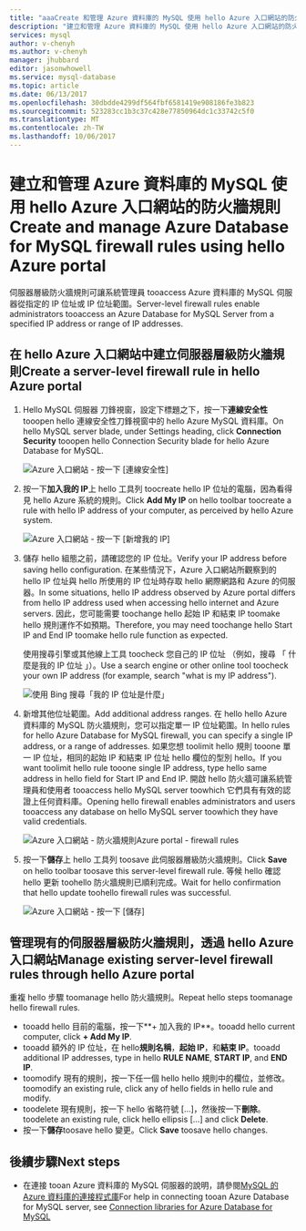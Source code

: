 ```yaml
---
title: "aaaCreate 和管理 Azure 資料庫的 MySQL 使用 hello Azure 入口網站的防火牆規則 |Microsoft 文件"
description: "建立和管理 Azure 資料庫的 MySQL 使用 hello Azure 入口網站的防火牆規則"
services: mysql
author: v-chenyh
ms.author: v-chenyh
manager: jhubbard
editor: jasonwhowell
ms.service: mysql-database
ms.topic: article
ms.date: 06/13/2017
ms.openlocfilehash: 30dbdde4299df564fbf6581419e908186fe3b823
ms.sourcegitcommit: 523283cc1b3c37c428e77850964dc1c33742c5f0
ms.translationtype: MT
ms.contentlocale: zh-TW
ms.lasthandoff: 10/06/2017
---
```

# <a name="create-and-manage-azure-database-for-mysql-firewall-rules-using-hello-azure-portal"></a><span data-ttu-id="a0021-103">建立和管理 Azure 資料庫的 MySQL 使用 hello Azure 入口網站的防火牆規則</span><span class="sxs-lookup"><span data-stu-id="a0021-103">Create and manage Azure Database for MySQL firewall rules using hello Azure portal</span></span>
<span data-ttu-id="a0021-104">伺服器層級防火牆規則可讓系統管理員 tooaccess Azure 資料庫的 MySQL 伺服器從指定的 IP 位址或 IP 位址範圍。</span><span class="sxs-lookup"><span data-stu-id="a0021-104">Server-level firewall rules enable administrators tooaccess an Azure Database for MySQL Server from a specified IP address or range of IP addresses.</span></span> 

## <a name="create-a-server-level-firewall-rule-in-hello-azure-portal"></a><span data-ttu-id="a0021-105">在 hello Azure 入口網站中建立伺服器層級防火牆規則</span><span class="sxs-lookup"><span data-stu-id="a0021-105">Create a server-level firewall rule in hello Azure portal</span></span>

1. <span data-ttu-id="a0021-106">Hello MySQL 伺服器 刀鋒視窗，設定下標題之下，按一下**連線安全性**tooopen hello 連線安全性刀鋒視窗中的 hello Azure MySQL 資料庫。</span><span class="sxs-lookup"><span data-stu-id="a0021-106">On hello MySQL server blade, under Settings heading, click **Connection Security** tooopen hello Connection Security blade for hello Azure Database for MySQL.</span></span>

   ![Azure 入口網站 - 按一下 [連線安全性]](./media/howto-manage-firewall-using-portal/1-connection-security.png)

2. <span data-ttu-id="a0021-108">按一下**加入我的 IP**上 hello 工具列 toocreate hello IP 位址的電腦，因為看得見 hello Azure 系統的規則。</span><span class="sxs-lookup"><span data-stu-id="a0021-108">Click **Add My IP** on hello toolbar toocreate a rule with hello IP address of your computer, as perceived by hello Azure system.</span></span>

   ![Azure 入口網站 - 按一下 [新增我的 IP]](./media/howto-manage-firewall-using-portal/2-add-my-ip.png)

3. <span data-ttu-id="a0021-110">儲存 hello 組態之前，請確認您的 IP 位址。</span><span class="sxs-lookup"><span data-stu-id="a0021-110">Verify your IP address before saving hello configuration.</span></span> <span data-ttu-id="a0021-111">在某些情況下，Azure 入口網站所觀察到的 hello IP 位址與 hello 所使用的 IP 位址時存取 hello 網際網路和 Azure 的伺服器。</span><span class="sxs-lookup"><span data-stu-id="a0021-111">In some situations, hello IP address observed by Azure portal differs from hello IP address used when accessing hello internet and Azure servers.</span></span> <span data-ttu-id="a0021-112">因此，您可能需要 toochange hello 起始 IP 和結束 IP toomake hello 規則運作不如預期。</span><span class="sxs-lookup"><span data-stu-id="a0021-112">Therefore, you may need toochange hello Start IP and End IP toomake hello rule function as expected.</span></span>

   <span data-ttu-id="a0021-113">使用搜尋引擎或其他線上工具 toocheck 您自己的 IP 位址 （例如，搜尋 「 什麼是我的 IP 位址 」）。</span><span class="sxs-lookup"><span data-stu-id="a0021-113">Use a search engine or other online tool toocheck your own IP address (for example, search "what is my IP address").</span></span>

   ![使用 Bing 搜尋「我的 IP 位址是什麼」](./media/howto-manage-firewall-using-portal/3-what-is-my-ip.png)

4. <span data-ttu-id="a0021-115">新增其他位址範圍。</span><span class="sxs-lookup"><span data-stu-id="a0021-115">Add additional address ranges.</span></span> <span data-ttu-id="a0021-116">在 hello hello Azure 資料庫的 MySQL 防火牆規則，您可以指定單一 IP 位址範圍。</span><span class="sxs-lookup"><span data-stu-id="a0021-116">In hello rules for hello Azure Database for MySQL firewall, you can specify a single IP address, or a range of addresses.</span></span> <span data-ttu-id="a0021-117">如果您想 toolimit hello 規則 tooone 單一 IP 位址，相同的起始 IP 和結束 IP 位址 hello 欄位的型別 hello。</span><span class="sxs-lookup"><span data-stu-id="a0021-117">If you want toolimit hello rule tooone single IP address, type hello same address in hello field for Start IP and End IP.</span></span> <span data-ttu-id="a0021-118">開啟 hello 防火牆可讓系統管理員和使用者 tooaccess hello MySQL server toowhich 它們具有有效的認證上任何資料庫。</span><span class="sxs-lookup"><span data-stu-id="a0021-118">Opening hello firewall enables administrators and users tooaccess any database on hello MySQL server toowhich they have valid credentials.</span></span>

   ![<span data-ttu-id="a0021-119">Azure 入口網站 - 防火牆規則</span><span class="sxs-lookup"><span data-stu-id="a0021-119">Azure portal - firewall rules</span></span> ](./media/howto-manage-firewall-using-portal/5-specify-addresses.png)


5. <span data-ttu-id="a0021-120">按一下**儲存**上 hello 工具列 toosave 此伺服器層級防火牆規則。</span><span class="sxs-lookup"><span data-stu-id="a0021-120">Click **Save** on hello toolbar toosave this server-level firewall rule.</span></span> <span data-ttu-id="a0021-121">等候 hello 確認 hello 更新 toohello 防火牆規則已順利完成。</span><span class="sxs-lookup"><span data-stu-id="a0021-121">Wait for hello confirmation that hello update toohello firewall rules was successful.</span></span>

   ![Azure 入口網站 - 按一下 [儲存]](./media/howto-manage-firewall-using-portal/4-save-firewall-rule.png)

## <a name="manage-existing-server-level-firewall-rules-through-hello-azure-portal"></a><span data-ttu-id="a0021-123">管理現有的伺服器層級防火牆規則，透過 hello Azure 入口網站</span><span class="sxs-lookup"><span data-stu-id="a0021-123">Manage existing server-level firewall rules through hello Azure portal</span></span>
<span data-ttu-id="a0021-124">重複 hello 步驟 toomanage hello 防火牆規則。</span><span class="sxs-lookup"><span data-stu-id="a0021-124">Repeat hello steps toomanage hello firewall rules.</span></span>
* <span data-ttu-id="a0021-125">tooadd hello 目前的電腦，按一下**+ 加入我的 IP**。</span><span class="sxs-lookup"><span data-stu-id="a0021-125">tooadd hello current computer, click **+ Add My IP**.</span></span>
* <span data-ttu-id="a0021-126">tooadd 額外的 IP 位址，在 hello**規則名稱**，**起始 IP**，和**結束 IP**。</span><span class="sxs-lookup"><span data-stu-id="a0021-126">tooadd additional IP addresses, type in hello **RULE NAME**, **START IP**, and **END IP**.</span></span>
* <span data-ttu-id="a0021-127">toomodify 現有的規則，按一下任一個 hello hello 規則中的欄位，並修改。</span><span class="sxs-lookup"><span data-stu-id="a0021-127">toomodify an existing rule, click any of hello fields in hello rule and modify.</span></span>
* <span data-ttu-id="a0021-128">toodelete 現有規則，按一下 hello 省略符號 […]，然後按一下**刪除**。</span><span class="sxs-lookup"><span data-stu-id="a0021-128">toodelete an existing rule, click hello ellipsis […] and click **Delete**.</span></span>
* <span data-ttu-id="a0021-129">按一下**儲存**toosave hello 變更。</span><span class="sxs-lookup"><span data-stu-id="a0021-129">Click **Save** toosave hello changes.</span></span>

## <a name="next-steps"></a><span data-ttu-id="a0021-130">後續步驟</span><span class="sxs-lookup"><span data-stu-id="a0021-130">Next steps</span></span>
- <span data-ttu-id="a0021-131">在連接 tooan Azure 資料庫的 MySQL 伺服器的說明，請參閱[MySQL 的 Azure 資料庫的連接程式庫](./concepts-connection-libraries.md)</span><span class="sxs-lookup"><span data-stu-id="a0021-131">For help in connecting tooan Azure Database for MySQL server, see [Connection libraries for Azure Database for MySQL](./concepts-connection-libraries.md)</span></span>
